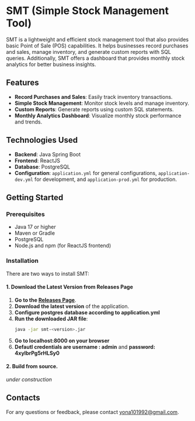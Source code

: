# SMT (Simple Stock Management Tool)

SMT is a lightweight and efficient stock management tool that also provides basic Point of Sale (POS) capabilities. It helps businesses record purchases and sales, manage inventory, and generate custom reports with SQL queries. Additionally, SMT offers a dashboard that provides monthly stock analytics for better business insights.

## Features

- **Record Purchases and Sales**: Easily track inventory transactions.
- **Simple Stock Management**: Monitor stock levels and manage inventory.
- **Custom Reports**: Generate reports using custom SQL statements.
- **Monthly Analytics Dashboard**: Visualize monthly stock performance and trends.

## Technologies Used

- **Backend**: Java Spring Boot
- **Frontend**: ReactJS
- **Database**: PostgreSQL
- **Configuration**: `application.yml` for general configurations, `application-dev.yml` for development, and `application-prod.yml` for production.

## Getting Started

### Prerequisites

- Java 17 or higher
- Maven or Gradle
- PostgreSQL
- Node.js and npm (for ReactJS frontend)

### Installation

There are two ways to install SMT:

#### 1. Download the Latest Version from Releases Page

1. **Go to the [Releases Page](https://github.com/yourusername/smt/releases)**.
2. **Download the latest version** of the application.
3. **Configure postgres database according to application.yml** 
3. **Run the downloaded JAR file**:
   ```bash
   java -jar smt-<version>.jar
4. **Go to localhost:8000 on your browser**
5. **Defautl credentials are username : admin** and **password: 4xylbrPg5rHLSy0**

#### 2. Build from source.

_under construction_



## Contacts
For any questions or feedback, please contact yona101992@gmail.com.